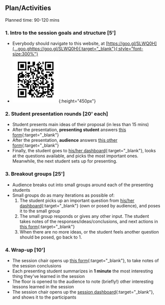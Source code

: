 ## Plan/Activities

Planned time: 90-120 mins


### 1. Intro to the session goals and structure **[5']**
* Everybody should navigate to this website, at [https://goo.gl/SLWQ0H](...goo.ghttps://goo.gl/SLWQ0H){:target="_blank"}{:style="font-size:300%"}
* ![... or scan this!](assets/qr.png){:height="450px"}

### 2. Student presentation rounds **[20' each]**
* Student presents main ideas of their proposal (in less than 15 mins)
* After the presentation, **presenting student** answers [this form](...form.1b.URL...){:target="_blank"}
* After the presentation, **audience** answers [this other form](...form.1a.URL...){:target="_blank"}
* Finally, the student goes to [his/her dashboard](https://luispprieto.shinyapps.io/dashboard4alexa/_w_ae4ad9c9/#section-student){:target="_blank"}, looks at the questions available, and picks the most important ones. Meanwhile, the next student sets up for presenting.

### 3. Breakout groups **[25']**
* Audience breaks out into small groups around each of the presenting students
* Small groups do as many iterations as possible of:
    1. The student picks up an important question from [his/her dashboard](https://luispprieto.shinyapps.io/dashboard4alexa/_w_ae4ad9c9/#section-student){:target="_blank"} (own or posed by audience), and poses it to the small group
    2. The small group responds or gives any other input. The student takes notes of the responses/ideas/conclusions, and next actions in [this form](...form.2.URL...){:target="_blank"}
    3. When there are no more ideas, or the student feels another question should be posed, go back to 1.

### 4. Wrap-up **[10']**
* The session chair opens up [this form](...form.3.URL...){:target="_blank"}, to take notes of the session conclusions
* Each presenting student summarizes in **1 minute** the most interesting thing they've learned in the session
* The floor is opened to the audience to note (briefly!) other interesting lessons learned in the session
* The session chair opens up the [session dashboard](https://luispprieto.shinyapps.io/dashboard4alexa/_w_ae4ad9c9/#section-overall){:target="_blank"}, and shows it to the participants
